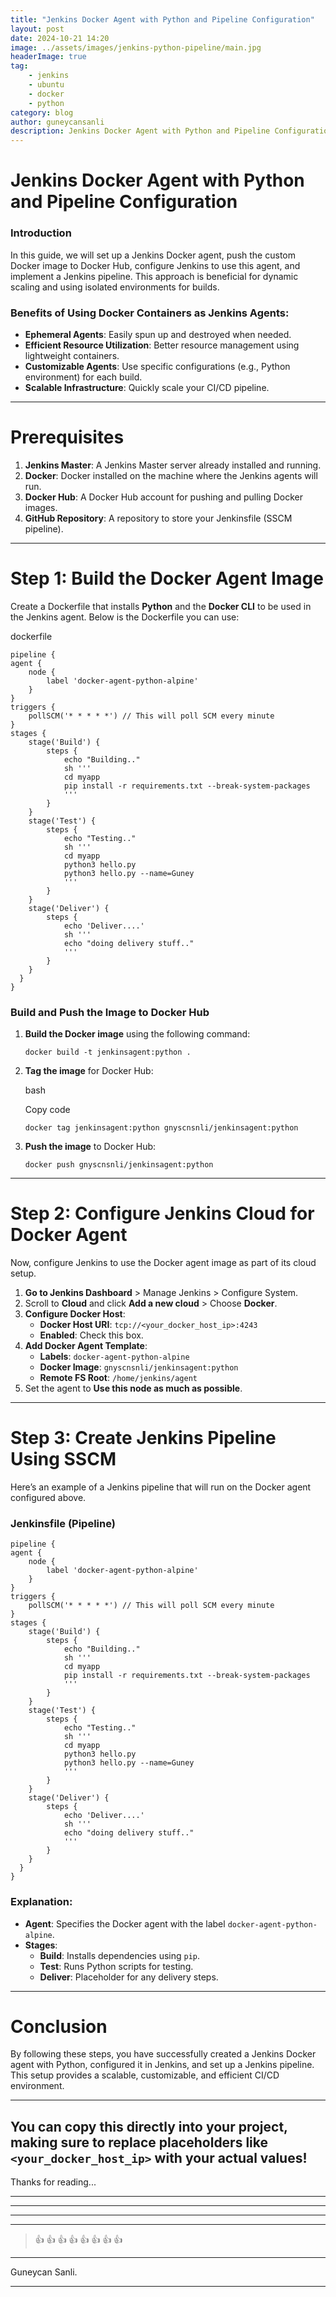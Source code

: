 ```yaml
---
title: "Jenkins Docker Agent with Python and Pipeline Configuration"
layout: post
date: 2024-10-21 14:20
image: ../assets/images/jenkins-python-pipeline/main.jpg
headerImage: true
tag:
    - jenkins
    - ubuntu
    - docker
    - python
category: blog
author: guneycansanli
description: Jenkins Docker Agent with Python and Pipeline Configuration
---
```


# Jenkins Docker Agent with Python and Pipeline Configuration

### Introduction

In this guide, we will set up a Jenkins Docker agent, push the custom Docker image to Docker Hub, configure Jenkins to use this agent, and implement a Jenkins pipeline. This approach is beneficial for dynamic scaling and using isolated environments for builds.

### Benefits of Using Docker Containers as Jenkins Agents:

*   **Ephemeral Agents**: Easily spun up and destroyed when needed.
*   **Efficient Resource Utilization**: Better resource management using lightweight containers.
*   **Customizable Agents**: Use specific configurations (e.g., Python environment) for each build.
*   **Scalable Infrastructure**: Quickly scale your CI/CD pipeline.

* * *

# Prerequisites

1.  **Jenkins Master**: A Jenkins Master server already installed and running.
2.  **Docker**: Docker installed on the machine where the Jenkins agents will run.
3.  **Docker Hub**: A Docker Hub account for pushing and pulling Docker images.
4.  **GitHub Repository**: A repository to store your Jenkinsfile (SSCM pipeline).

* * *

# Step 1: Build the Docker Agent Image

Create a Dockerfile that installs **Python** and the **Docker CLI** to be used in the Jenkins agent. Below is the Dockerfile you can use:

dockerfile

    pipeline {
    agent { 
        node {
            label 'docker-agent-python-alpine'
        }
    }
    triggers {
        pollSCM('* * * * *') // This will poll SCM every minute
    }
    stages {
        stage('Build') {
            steps {
                echo "Building.."
                sh '''
                cd myapp
                pip install -r requirements.txt --break-system-packages
                '''
            }
        }
        stage('Test') {
            steps {
                echo "Testing.."
                sh '''
                cd myapp
                python3 hello.py
                python3 hello.py --name=Guney
                '''
            }
        }
        stage('Deliver') {
            steps {
                echo 'Deliver....'
                sh '''
                echo "doing delivery stuff.."
                '''
            }
        }
      }
    }


### Build and Push the Image to Docker Hub

1.  **Build the Docker image** using the following command:
    

    
    `docker build -t jenkinsagent:python .`
    
2.  **Tag the image** for Docker Hub:
    
    bash
    
    Copy code
    
    `docker tag jenkinsagent:python gnyscnsnli/jenkinsagent:python`
    
3.  **Push the image** to Docker Hub:
 
    
    `docker push gnyscnsnli/jenkinsagent:python`
    

* * *

# Step 2: Configure Jenkins Cloud for Docker Agent

Now, configure Jenkins to use the Docker agent image as part of its cloud setup.

1.  **Go to Jenkins Dashboard** > Manage Jenkins > Configure System.
2.  Scroll to **Cloud** and click **Add a new cloud** > Choose **Docker**.
3.  **Configure Docker Host**:
    *   **Docker Host URI**: `tcp://<your_docker_host_ip>:4243`
    *   **Enabled**: Check this box.
4.  **Add Docker Agent Template**:
    *   **Labels**: `docker-agent-python-alpine`
    *   **Docker Image**: `gnyscnsnli/jenkinsagent:python`
    *   **Remote FS Root**: `/home/jenkins/agent`
5.  Set the agent to **Use this node as much as possible**.

* * *

# Step 3: Create Jenkins Pipeline Using SSCM

Here’s an example of a Jenkins pipeline that will run on the Docker agent configured above.

### Jenkinsfile (Pipeline)

    pipeline {
    agent { 
        node {
            label 'docker-agent-python-alpine'
        }
    }
    triggers {
        pollSCM('* * * * *') // This will poll SCM every minute
    }
    stages {
        stage('Build') {
            steps {
                echo "Building.."
                sh '''
                cd myapp
                pip install -r requirements.txt --break-system-packages
                '''
            }
        }
        stage('Test') {
            steps {
                echo "Testing.."
                sh '''
                cd myapp
                python3 hello.py
                python3 hello.py --name=Guney
                '''
            }
        }
        stage('Deliver') {
            steps {
                echo 'Deliver....'
                sh '''
                echo "doing delivery stuff.."
                '''
            }
        }
      }
    }


### Explanation:

*   **Agent**: Specifies the Docker agent with the label `docker-agent-python-alpine`.
*   **Stages**:
    *   **Build**: Installs dependencies using `pip`.
    *   **Test**: Runs Python scripts for testing.
    *   **Deliver**: Placeholder for any delivery steps.

* * *

# Conclusion

By following these steps, you have successfully created a Jenkins Docker agent with Python, configured it in Jenkins, and set up a Jenkins pipeline. This setup provides a scalable, customizable, and efficient CI/CD environment.

* * *

You can copy this directly into your project, making sure to replace placeholders like `<your_docker_host_ip>` with your actual values!
---

Thanks for reading...

---

---

---

---

> :+1: :+1: :+1: :+1: :+1: :+1: :+1: :+1:

---

Guneycan Sanli.

---

[1]: ../assets/images/jenkins-docker-agent/
